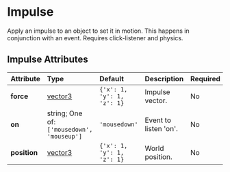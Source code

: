 
Impulse
=======


Apply an impulse to an object to set it in motion. This happens in conjunction with an event. Requires click-listener and physics.

Impulse Attributes
-------------------

|Attribute|Type|Default|Description|Required|
| :--- | :--- | :--- | :--- | :--- |
|**force**|[vector3](vector3)|```{'x': 1, 'y': 1, 'z': 1}```|Impulse vector.|No|
|**on**|string; One of: ```['mousedown', 'mouseup']```|```'mousedown'```|Event to listen 'on'.|No|
|**position**|[vector3](vector3)|```{'x': 1, 'y': 1, 'z': 1}```|World position.|No|
